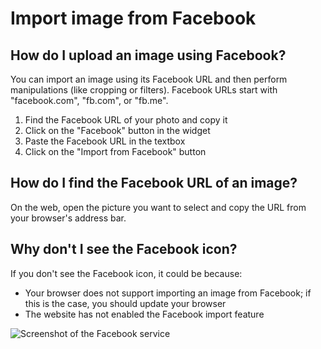 # Import image from Facebook

## How do I upload an image using Facebook?

You can import an image using its Facebook URL and then perform manipulations (like cropping or filters). Facebook URLs start with "facebook.com", "fb.com", or "fb.me".

1. Find the Facebook URL of your photo and copy it
2. Click on the "Facebook" button in the widget
3. Paste the Facebook URL in the textbox
4. Click on the "Import from Facebook" button

## How do I find the Facebook URL of an image?

On the web, open the picture you want to select and copy the URL from your browser's address bar.

## Why don't I see the Facebook icon?

If you don't see the Facebook icon, it could be because:

- Your browser does not support importing an image from Facebook; if this is the case, you should update your browser
- The website has not enabled the Facebook import feature

![Screenshot of the Facebook service](/assets/screenshots/facebook.png)
